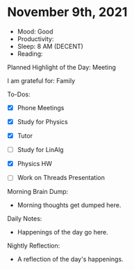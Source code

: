 # November 9th, 2021

- Mood: Good
- Productivity: 
- Sleep: 8 AM (DECENT)
- Reading: 

Planned Highlight of the Day: Meeting

I am grateful for: Family

To-Dos:
- [x] Phone Meetings
- [x] Study for Physics
- [x] Tutor
- [ ] Study for LinAlg
- [x] Physics HW
- [ ] Work on Threads Presentation


Morning Brain Dump:
- Morning thoughts get dumped here.

Daily Notes:
- Happenings of the day go here.


Nightly Reflection: 
- A reflection of the day's happenings.





